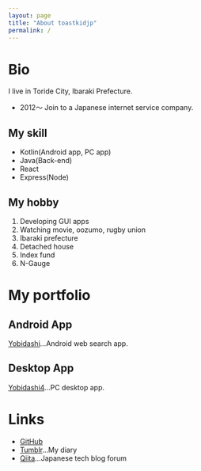 ```yaml
---
layout: page
title: "About toastkidjp"
permalink: /
---
```


# Bio
I live in Toride City, Ibaraki Prefecture.

- 2012～ Join to a Japanese internet service company.

## My skill
- Kotlin(Android app, PC app)
- Java(Back-end)
- React
- Express(Node)

## My hobby

1. Developing GUI apps
2. Watching movie, oozumo, rugby union
3. Ibaraki prefecture
4. Detached house
5. Index fund
6. N-Gauge

# My portfolio

## Android App
[Yobidashi](https://play.google.com/store/apps/details?id=jp.toastkid.yobidashi)...Android web search app.

## Desktop App
[Yobidashi4](https://github.com/toastkidjp/Yobidashi4)...PC desktop app.

# Links
- [GitHub](https://github.com/toastkidjp)
- [Tumblr](https://toastkidjp.tumblr.com/)...My diary
- [Qiita](https://qiita.com/toastkidjp)...Japanese tech blog forum


